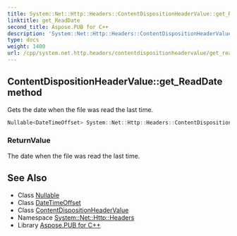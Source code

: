 ```yaml
---
title: System::Net::Http::Headers::ContentDispositionHeaderValue::get_ReadDate method
linktitle: get_ReadDate
second_title: Aspose.PUB for C++
description: 'System::Net::Http::Headers::ContentDispositionHeaderValue::get_ReadDate method. Gets the date when the file was read the last time in C++.'
type: docs
weight: 1400
url: /cpp/system.net.http.headers/contentdispositionheadervalue/get_readdate/
---
```

## ContentDispositionHeaderValue::get_ReadDate method


Gets the date when the file was read the last time.

```cpp
Nullable<DateTimeOffset> System::Net::Http::Headers::ContentDispositionHeaderValue::get_ReadDate()
```


### ReturnValue

The date when the file was read the last time.

## See Also

* Class [Nullable](../../../system/nullable/)
* Class [DateTimeOffset](../../../system/datetimeoffset/)
* Class [ContentDispositionHeaderValue](../)
* Namespace [System::Net::Http::Headers](../../)
* Library [Aspose.PUB for C++](../../../)
